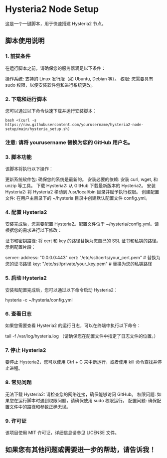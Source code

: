 # Hysteria2 Node Setup

这是一个一键脚本，用于快速搭建 Hysteria2 节点。

## 脚本使用说明
### 1. 前提条件
在运行脚本之前，请确保您的服务器满足以下条件：

操作系统: 支持的 Linux 发行版（如 Ubuntu, Debian 等）。
权限: 您需要具有 sudo 权限，以便安装软件包和进行系统更改。
### 2. 下载和运行脚本
您可以通过以下命令快速下载并运行安装脚本：
```
bash <(curl -s https://raw.githubusercontent.com/yourusername/hysteria2-node-setup/main/hysteria_setup.sh)
```
### 注意: 请将 yourusername 替换为您的 GitHub 用户名。

### 3. 脚本功能
该脚本将执行以下操作：

更新系统软件包: 确保您的系统是最新的。
安装必要的依赖: 安装 curl, wget, 和 unzip 等工具。
下载 Hysteria2: 从 GitHub 下载最新版本的 Hysteria2。
安装 Hysteria2: 将 Hysteria2 移动到 /usr/local/bin 目录并赋予执行权限。
创建配置文件: 在用户主目录下的 ~/hysteria 目录中创建默认配置文件 config.yml。
### 4. 配置 Hysteria2
安装完成后，您需要配置 Hysteria2。配置文件位于 ~/hysteria/config.yml。请根据您的需求进行以下修改：

证书和密钥路径:
将 cert 和 key 的路径替换为您自己的 SSL 证书和私钥的路径。
示例配置片段：

server:
  address: "0.0.0.0:443"
  cert: "/etc/ssl/certs/your_cert.pem"  # 替换为您的证书路径
  key: "/etc/ssl/private/your_key.pem"  # 替换为您的私钥路径
### 5. 启动 Hysteria2
安装和配置完成后，您可以通过以下命令启动 Hysteria2：

hysteria -c ~/hysteria/config.yml
### 6. 查看日志
如果您需要查看 Hysteria2 的运行日志，可以在终端中执行以下命令：

tail -f /var/log/hysteria.log
（请确保您在配置文件中指定了日志文件的位置。）

### 7. 停止 Hysteria2
要停止 Hysteria2，您可以使用 Ctrl + C 来中断运行，或者使用 kill 命令查找并停止进程。

### 8. 常见问题
无法下载 Hysteria2: 请检查您的网络连接，确保能够访问 GitHub。
权限问题: 如果您在运行脚本时遇到权限问题，请确保使用 sudo 权限运行。
配置问题: 确保配置文件中的路径和参数正确无误。
### 9. 许可证
该项目使用 MIT 许可证，详细信息请参见 LICENSE 文件。

## 如果您有其他问题或需要进一步的帮助，请告诉我！

